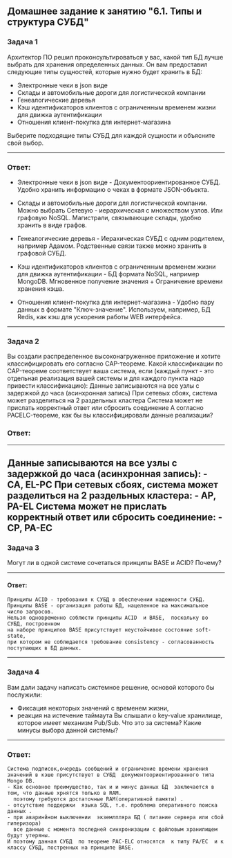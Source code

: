 ## Домашнее задание к занятию "6.1. Типы и структура СУБД"

### Задача 1
Архитектор ПО решил проконсультироваться у вас, какой тип БД лучше выбрать для хранения определенных данных.
Он вам предоставил следующие типы сущностей, которые нужно будет хранить в БД:
  - Электронные чеки в json виде
  - Склады и автомобильные дороги для логистической компании
  - Генеалогические деревья
  - Кэш идентификаторов клиентов с ограниченным временем жизни для движка аутентификации
  - Отношения клиент-покупка для интернет-магазина
  
Выберите подходящие типы СУБД для каждой сущности и объясните свой выбор.

----
### Ответ:

 - Электронные чеки в json виде  - Документоориентированное СУБД. Удобно хранить информацию о чеках в формате JSON-объекта.

 - Склады и автомобильные дороги для логистической компании. Можно выбрать Сетевую - иерархическая с множеством узлов.
   Или графовую NoSQL. Магистрали, связывающие склады, удобно хранить в виде графов.

 - Генеалогические деревья   - Иерахическая  СУБД  с одним родителем, например Адамом. 
   Родственные связи также  можно хранить в графовой СУБД.

 - Кэш идентификаторов клиентов с ограниченным временем жизни для движка аутентификации  - БД формата NoSQL, например MongoDB. 
   Мгновенное получение значения + Ограничение времени хранения  кэша.

 - Отношения клиент-покупка для интернет-магазина   - Удобно  пару данных  в формате "Ключ-значение". 
   Используем, например, БД Redis, как кэш для ускорения работы WEB интерфейса. 

----
### Задача 2
Вы создали распределенное высоконагруженное приложение и хотите классифицировать его согласно CAP-теореме. 
Какой классификации по CAP-теореме соответствует ваша система, 
если (каждый пункт - это отдельная реализация вашей системы и для каждого пункта надо привести классификацию):
Данные записываются на все узлы с задержкой до часа (асинхронная запись)
При сетевых сбоях, система может разделиться на 2 раздельных кластера
Система может не прислать корректный ответ или сбросить соединение
А согласно PACELC-теореме, как бы вы классифицировали данные реализации?

### Ответ:
----
Данные записываются на все узлы с задержкой до часа (асинхронная запись):    -    CA, EL-PC
При сетевых сбоях, система может разделиться на 2 раздельных кластера:       -    AP, PA-EL
Система может не прислать корректный ответ или сбросить соединение:          -    CP, PA-EC
----
### Задача 3
 Могут ли в одной системе сочетаться принципы BASE и ACID? Почему?

----
#### Ответ:

    Принципы ACID - требования к СУБД в обеспечении надежности СУБД.
    Принципы BASE - организация работы БД, нацеленное на максимальное число запросов. 
    Нельзя одновременно соблюсти принципы ACID  и BASE,  поскольку во СУБД, построенном
    на наборе принципов BASE присутствует неустойчивое состояние soft-state, 
    при котором не соблюдается требование consistency - согласованность поступающих в БД данных.

----
### Задача 4
Вам дали задачу написать системное решение, основой которого бы послужили:
- Фиксация некоторых значений с временем жизни, 
- реакция на истечение таймаута
Вы слышали о key-value хранилище, которое имеет механизм Pub/Sub. 
Что это за система? Какие минусы выбора данной системы?

----
### Ответ:

    Система подписок,очередь сообщений и ограничение времени хранения значений в кэше присутствует в СУБД  документоориентированного типа 
    Mongo DB. 
    - Как основное преимущество, так и и минус данных БД  заключается в том, что данные хрнятся только в RAM.
      поэтому требуются достаточные RAM(оперативной памяти) . 
    - отсутствие поддержки  языка SQL, т.е. проблема оперативного поиска данных .  
    - при аваринйном выключении  экземлпляра БД ( питание сервера или сбой гиперизора)
      все данные с момента последней синхронизации с файловым хранилищем будут утеряны.
    И поэтому данная СУБД  по теореме PAC-ELC отноcятся  к типу PA/EC  и к классу СУБД, постренных на принципе BASE.